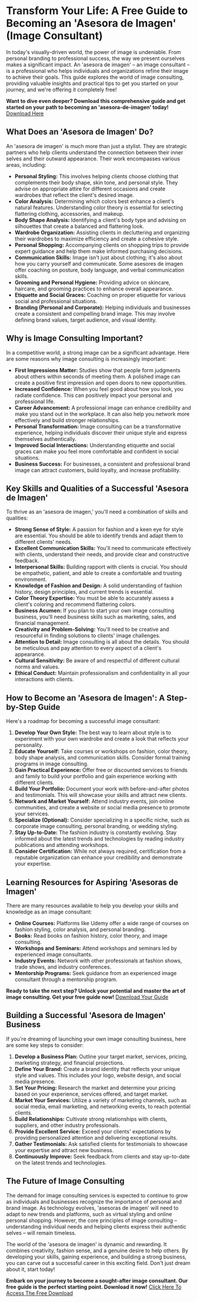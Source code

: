 # Transform Your Life: A Free Guide to Becoming an 'Asesora de Imagen' (Image Consultant)

In today's visually-driven world, the power of image is undeniable.  From personal branding to professional success, the way we present ourselves makes a significant impact.  An 'asesora de imagen' – an image consultant – is a professional who helps individuals and organizations refine their image to achieve their goals. This guide explores the world of image consulting, providing valuable insights and practical tips to get you started on your journey, and we're offering it completely free!

**Want to dive even deeper? Download this comprehensive guide and get started on your path to becoming an 'asesora-de-imagen' today!** [Download Here](https://udemywork.com/asesora-de-imagen)

## What Does an 'Asesora de Imagen' Do?

An 'asesora de imagen' is much more than just a stylist. They are strategic partners who help clients understand the connection between their inner selves and their outward appearance. Their work encompasses various areas, including:

*   **Personal Styling:**  This involves helping clients choose clothing that complements their body shape, skin tone, and personal style. They advise on appropriate attire for different occasions and create wardrobes that reflect the client's desired image.
*   **Color Analysis:** Determining which colors best enhance a client's natural features. Understanding color theory is essential for selecting flattering clothing, accessories, and makeup.
*   **Body Shape Analysis:**  Identifying a client's body type and advising on silhouettes that create a balanced and flattering look.
*   **Wardrobe Organization:**  Assisting clients in decluttering and organizing their wardrobes to maximize efficiency and create a cohesive style.
*   **Personal Shopping:**  Accompanying clients on shopping trips to provide expert guidance and help them make informed purchasing decisions.
*   **Communication Skills:**  Image isn't just about clothing; it's also about how you carry yourself and communicate. Some asesores de imagen offer coaching on posture, body language, and verbal communication skills.
*   **Grooming and Personal Hygiene:**  Providing advice on skincare, haircare, and grooming practices to enhance overall appearance.
*   **Etiquette and Social Graces:**  Coaching on proper etiquette for various social and professional situations.
*   **Branding (Personal and Corporate):** Helping individuals and businesses create a consistent and compelling brand image. This may involve defining brand values, target audience, and visual identity.

## Why is Image Consulting Important?

In a competitive world, a strong image can be a significant advantage.  Here are some reasons why image consulting is increasingly important:

*   **First Impressions Matter:** Studies show that people form judgments about others within seconds of meeting them. A polished image can create a positive first impression and open doors to new opportunities.
*   **Increased Confidence:** When you feel good about how you look, you radiate confidence. This can positively impact your personal and professional life.
*   **Career Advancement:** A professional image can enhance credibility and make you stand out in the workplace. It can also help you network more effectively and build stronger relationships.
*   **Personal Transformation:** Image consulting can be a transformative experience, helping individuals discover their unique style and express themselves authentically.
*   **Improved Social Interactions:** Understanding etiquette and social graces can make you feel more comfortable and confident in social situations.
*   **Business Success:** For businesses, a consistent and professional brand image can attract customers, build loyalty, and increase profitability.

## Key Skills and Qualities of a Successful 'Asesora de Imagen'

To thrive as an 'asesora de imagen,' you'll need a combination of skills and qualities:

*   **Strong Sense of Style:**  A passion for fashion and a keen eye for style are essential. You should be able to identify trends and adapt them to different clients' needs.
*   **Excellent Communication Skills:** You'll need to communicate effectively with clients, understand their needs, and provide clear and constructive feedback.
*   **Interpersonal Skills:** Building rapport with clients is crucial. You should be empathetic, patient, and able to create a comfortable and trusting environment.
*   **Knowledge of Fashion and Design:**  A solid understanding of fashion history, design principles, and current trends is essential.
*   **Color Theory Expertise:**  You must be able to accurately assess a client's coloring and recommend flattering colors.
*   **Business Acumen:** If you plan to start your own image consulting business, you'll need business skills such as marketing, sales, and financial management.
*   **Creativity and Problem-Solving:**  You'll need to be creative and resourceful in finding solutions to clients' image challenges.
*   **Attention to Detail:**  Image consulting is all about the details. You should be meticulous and pay attention to every aspect of a client's appearance.
*   **Cultural Sensitivity:**  Be aware of and respectful of different cultural norms and values.
*   **Ethical Conduct:**  Maintain professionalism and confidentiality in all your interactions with clients.

## How to Become an 'Asesora de Imagen': A Step-by-Step Guide

Here's a roadmap for becoming a successful image consultant:

1.  **Develop Your Own Style:** The best way to learn about style is to experiment with your own wardrobe and create a look that reflects your personality.
2.  **Educate Yourself:** Take courses or workshops on fashion, color theory, body shape analysis, and communication skills. Consider formal training programs in image consulting.
3.  **Gain Practical Experience:** Offer free or discounted services to friends and family to build your portfolio and gain experience working with different clients.
4.  **Build Your Portfolio:** Document your work with before-and-after photos and testimonials. This will showcase your skills and attract new clients.
5.  **Network and Market Yourself:** Attend industry events, join online communities, and create a website or social media presence to promote your services.
6.  **Specialize (Optional):** Consider specializing in a specific niche, such as corporate image consulting, personal branding, or wedding styling.
7.  **Stay Up-to-Date:** The fashion industry is constantly evolving. Stay informed about the latest trends and technologies by reading industry publications and attending workshops.
8.  **Consider Certification:** While not always required, certification from a reputable organization can enhance your credibility and demonstrate your expertise.

## Learning Resources for Aspiring 'Asesoras de Imagen'

There are many resources available to help you develop your skills and knowledge as an image consultant:

*   **Online Courses:** Platforms like Udemy offer a wide range of courses on fashion styling, color analysis, and personal branding.
*   **Books:** Read books on fashion history, color theory, and image consulting.
*   **Workshops and Seminars:** Attend workshops and seminars led by experienced image consultants.
*   **Industry Events:** Network with other professionals at fashion shows, trade shows, and industry conferences.
*   **Mentorship Programs:** Seek guidance from an experienced image consultant through a mentorship program.

**Ready to take the next step? Unlock your potential and master the art of image consulting.  Get your free guide now!** [Download Your Guide](https://udemywork.com/asesora-de-imagen)

## Building a Successful 'Asesora de Imagen' Business

If you're dreaming of launching your own image consulting business, here are some key steps to consider:

1.  **Develop a Business Plan:**  Outline your target market, services, pricing, marketing strategy, and financial projections.
2.  **Define Your Brand:**  Create a brand identity that reflects your unique style and values. This includes your logo, website design, and social media presence.
3.  **Set Your Pricing:** Research the market and determine your pricing based on your experience, services offered, and target market.
4.  **Market Your Services:** Utilize a variety of marketing channels, such as social media, email marketing, and networking events, to reach potential clients.
5.  **Build Relationships:** Cultivate strong relationships with clients, suppliers, and other industry professionals.
6.  **Provide Excellent Service:**  Exceed your clients' expectations by providing personalized attention and delivering exceptional results.
7.  **Gather Testimonials:**  Ask satisfied clients for testimonials to showcase your expertise and attract new business.
8.  **Continuously Improve:**  Seek feedback from clients and stay up-to-date on the latest trends and technologies.

## The Future of Image Consulting

The demand for image consulting services is expected to continue to grow as individuals and businesses recognize the importance of personal and brand image. As technology evolves, 'asesoras de imagen' will need to adapt to new trends and platforms, such as virtual styling and online personal shopping.  However, the core principles of image consulting – understanding individual needs and helping clients express their authentic selves – will remain timeless.

The world of the 'asesora de imagen' is dynamic and rewarding. It combines creativity, fashion sense, and a genuine desire to help others.  By developing your skills, gaining experience, and building a strong business, you can carve out a successful career in this exciting field. Don't just dream about it, start today!

**Embark on your journey to become a sought-after image consultant.  Our free guide is the perfect starting point. Download it now!** [Click Here To Access The Free Download](https://udemywork.com/asesora-de-imagen)
